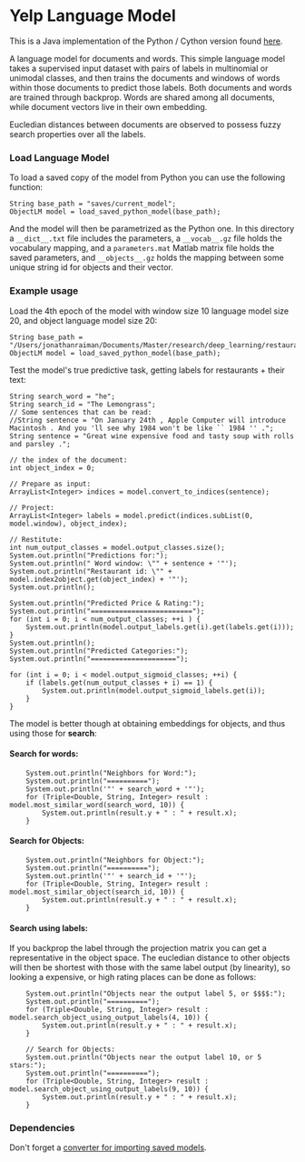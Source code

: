 Yelp Language Model
===================

This is a Java implementation of the Python / Cython version found [here](https://github.com/JonathanRaiman/pythonobjectlm).

A language model for documents and words. This simple language model takes a supervised input dataset with pairs of labels in multinomial or unimodal classes, and then trains the documents and windows of words within those documents to predict those labels. Both documents and words are trained through backprop. Words are shared among all documents, while document vectors live in their own embedding.

Eucledian distances between documents are observed to possess fuzzy search properties over all the labels.

### Load Language Model ###

To load a saved copy of the model from Python you can use the following function:

	String base_path = "saves/current_model";
	ObjectLM model = load_saved_python_model(base_path);

And the model will then be parametrized as the Python one. In this directory a `__dict__.txt` file includes the parameters, a `__vocab__.gz` file holds the vocabulary mapping, and a `parameters.mat` Matlab matrix file holds the saved parameters, and `__objects__.gz` holds the mapping between some unique string id for objects and their vector.


### Example usage


Load the 4th epoch of the model with window size 10
language model size 20, and object language model size 20:

	String base_path = "/Users/jonathanraiman/Documents/Master/research/deep_learning/restaurant_rsm/saves/objectlm_window_10_lm_20_objlm_20_4/";
	ObjectLM model = load_saved_python_model(base_path);
		
Test the model's true predictive task, getting labels for restaurants + their text:
		
	String search_word = "he";
	String search_id = "The Lemongrass";
	// Some sentences that can be read:
	//String sentence = "On January 24th , Apple Computer will introduce Macintosh . And you 'll see why 1984 won't be like `` 1984 '' .";
	String sentence = "Great wine expensive food and tasty soup with rolls and parsley .";
		
	// the index of the document:
	int object_index = 0;
	
	// Prepare as input:
	ArrayList<Integer> indices = model.convert_to_indices(sentence);
	
	// Project:
	ArrayList<Integer> labels = model.predict(indices.subList(0, model.window), object_index);
	
	// Restitute:
	int num_output_classes = model.output_classes.size();
	System.out.println("Predictions for:");
	System.out.println(" Word window: \"" + sentence + '"');
	System.out.println("Restaurant id: \"" + model.index2object.get(object_index) + '"');
	System.out.println();
	
	System.out.println("Predicted Price & Rating:");
	System.out.println("=========================");
	for (int i = 0; i < num_output_classes; ++i ) {
		System.out.println(model.output_labels.get(i).get(labels.get(i)));
	}
	System.out.println();
	System.out.println("Predicted Categories:");
	System.out.println("=====================");
	
	for (int i = 0; i < model.output_sigmoid_classes; ++i) {
		if (labels.get(num_output_classes + i) == 1) {
			System.out.println(model.output_sigmoid_labels.get(i));
		}
	}

The model is better though at obtaining embeddings for objects, and thus using those for **search**:
		
#### Search for words:


		System.out.println("Neighbors for Word:");
		System.out.println("==========");
		System.out.println('"' + search_word + '"');
		for (Triple<Double, String, Integer> result : model.most_similar_word(search_word, 10)) {
			System.out.println(result.y + " : " + result.x);
		}
		
		
#### Search for Objects:


		System.out.println("Neighbors for Object:");
		System.out.println("==========");
		System.out.println('"' + search_id + '"');
		for (Triple<Double, String, Integer> result : model.most_similar_object(search_id, 10)) {
			System.out.println(result.y + " : " + result.x);
		}


#### Search using labels:

If you backprop the label through the projection matrix you can get a representative in the object space. The eucledian distance to other objects will then be shortest with those with the same label output (by linearity), so looking a expensive, or high rating places can be done as follows:
		
		System.out.println("Objects near the output label 5, or $$$$:");
		System.out.println("==========");
		for (Triple<Double, String, Integer> result : model.search_object_using_output_labels(4, 10)) {
			System.out.println(result.y + " : " + result.x);
		}
		
		// Search for Objects:
		System.out.println("Objects near the output label 10, or 5 stars:");
		System.out.println("==========");
		for (Triple<Double, String, Integer> result : model.search_object_using_output_labels(9, 10)) {
			System.out.println(result.y + " : " + result.x);
		}


### Dependencies

Don't forget a [converter for importing saved models](https://github.com/JonathanRaiman/numpy_to_ejml).
